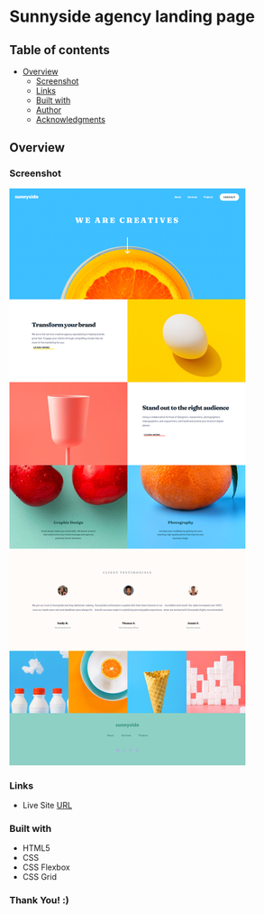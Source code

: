 # Sunnyside agency landing page

## Table of contents

- [Overview](#overview)
  - [Screenshot](#screenshot)
  - [Links](#links)
  - [Built with](#built-with)
  - [Author](#author)
  - [Acknowledgments](#acknowledgments)

## Overview

### Screenshot

![](./screenshot.png)

### Links

- Live Site [URL](https://pranjal36.github.io/Sunny-Side/)


### Built with

- HTML5
- CSS
- CSS Flexbox
- CSS Grid

### Thank You! :)
